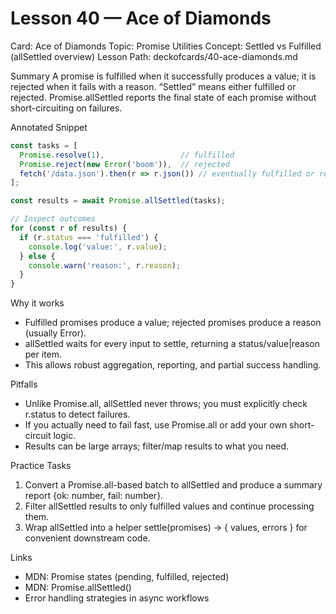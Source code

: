 # Lesson 40 — Ace of Diamonds
Card: Ace of Diamonds
Topic: Promise Utilities
Concept: Settled vs Fulfilled (allSettled overview)
Lesson Path: deckofcards/40-ace-diamonds.md

Summary
A promise is fulfilled when it successfully produces a value; it is rejected when it fails with a reason. “Settled” means either fulfilled or rejected. Promise.allSettled reports the final state of each promise without short-circuiting on failures.

Annotated Snippet
```js
const tasks = [
  Promise.resolve(1),                 // fulfilled
  Promise.reject(new Error('boom')),  // rejected
  fetch('/data.json').then(r => r.json()) // eventually fulfilled or rejected
];

const results = await Promise.allSettled(tasks);

// Inspect outcomes
for (const r of results) {
  if (r.status === 'fulfilled') {
    console.log('value:', r.value);
  } else {
    console.warn('reason:', r.reason);
  }
}
```

Why it works
- Fulfilled promises produce a value; rejected promises produce a reason (usually Error).
- allSettled waits for every input to settle, returning a status/value|reason per item.
- This allows robust aggregation, reporting, and partial success handling.

Pitfalls
- Unlike Promise.all, allSettled never throws; you must explicitly check r.status to detect failures.
- If you actually need to fail fast, use Promise.all or add your own short-circuit logic.
- Results can be large arrays; filter/map results to what you need.

Practice Tasks
1) Convert a Promise.all-based batch to allSettled and produce a summary report {ok: number, fail: number}.
2) Filter allSettled results to only fulfilled values and continue processing them.
3) Wrap allSettled into a helper settle(promises) → { values, errors } for convenient downstream code.

Links
- MDN: Promise states (pending, fulfilled, rejected)
- MDN: Promise.allSettled()
- Error handling strategies in async workflows